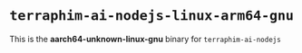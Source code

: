# `terraphim-ai-nodejs-linux-arm64-gnu`

This is the **aarch64-unknown-linux-gnu** binary for `terraphim-ai-nodejs`
